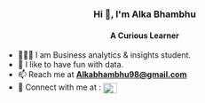 <h3 align="Center">Hi 👋, I'm Alka Bhambhu</h1>
<h4 align="Center">A Curious Learner</h3>

- 👩🏻‍💻 I am Business analytics & insights student.
- 🏸 I like to have fun with data.
- 📫 Reach me at **Alkabhambhu98@gmail.com**
- 🤝 Connect with me at : <a href="https://linkedin.com/in/alka-bhambhu" target="blank"><img align="center" src="https://raw.githubusercontent.com/rahuldkjain/github-profile-readme-generator/master/src/images/icons/Social/linked-in-alt.svg" alt="alka-bhambhu" height="19" width="25" /></a>
</p>


<!---
AlkaBhambhu/AlkaBhambhu is a ✨ special ✨ repository because its `README.md` (this file) appears on your GitHub profile.
You can click the Preview link to take a look at your changes.
--->
